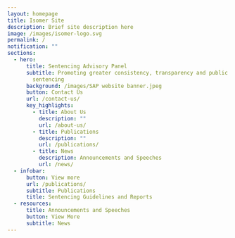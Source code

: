 ```yaml
---
layout: homepage
title: Isomer Site
description: Brief site description here
image: /images/isomer-logo.svg
permalink: /
notification: ""
sections:
  - hero:
      title: Sentencing Advisory Panel
      subtitle: Promoting greater consistency, transparency and public awareness in
        sentencing
      background: /images/SAP website banner.jpeg
      button: Contact Us
      url: /contact-us/
      key_highlights:
        - title: About Us
          description: ""
          url: /about-us/
        - title: Publications
          description: ""
          url: /publications/
        - title: News
          description: Announcements and Speeches
          url: /news/
  - infobar:
      button: View more
      url: /publications/
      subtitle: Publications
      title: Sentencing Guidelines and Reports
  - resources:
      title: Announcements and Speeches
      button: View More
      subtitle: News
---
```

